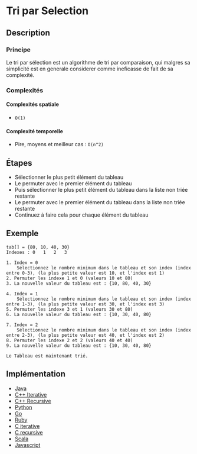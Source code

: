 # Tri par Selection

## Description

### Principe
Le tri par sélection est un algorithme de tri par comparaison, qui malgres sa simplicité est en generale considerer comme ineficasse de fait de sa complexité.

### Complexités

#### Complexités spatiale
- `O(1)`

#### Complexité temporelle
- Pire, moyens et meilleur cas :  `O(n^2)`

## Étapes
- Sélectionner le plus petit élément du tableau
- Le permuter avec le premier élément du tableau
- Puis sélectionner le plus petit élément du tableau dans la liste non triée restante
- Le permuter avec le premier élément du tableau dans la liste non triée restante
- Continuez à faire cela pour chaque élément du tableau

## Exemple
```
tab[] = {80, 10, 40, 30}
Indexes : 0   1   2   3

1. Index = 0
	Sélectionnez le nombre minimum dans le tableau et son index (index entre 0-3), (la plus petite valeur est 10, et l'index est 1)
2. Permuter les indexe 1 et 0 (valeurs 10 et 80)
3. La nouvelle valeur du tableau est : {10, 80, 40, 30}

4. Index = 1
	Sélectionnez le nombre minimum dans le tableau et son index (index entre 1-3), (la plus petite valeur est 30, et l'index est 3)
5. Permuter les indexe 3 et 1 (valeurs 30 et 80)
6. La nouvelle valeur du tableau est : {10, 30, 40, 80}

7. Index = 2
	Sélectionnez le nombre minimum dans le tableau et son index (index entre 2-3), (la plus petite valeur est 40, et l'index est 2)
8. Permuter les indexe 2 et 2 (valeurs 40 et 40)
9. La nouvelle valeur du tableau est : {10, 30, 40, 80}

Le Tableau est maintenant trié.
```

## Implémentation
- [Java](https://github.com/TheAlgorithms/Java/blob/master/src/main/java/com/thealgorithms/sorts/SelectionSort.java)
- [C++ Iterative](https://github.com/TheAlgorithms/C-Plus-Plus/blob/master/sorting/selection_sort_iterative.cpp)
- [C++ Recursive](https://github.com/TheAlgorithms/C-Plus-Plus/blob/master/sorting/selection_sort_recursive.cpp)
- [Python](https://github.com/TheAlgorithms/Python/blob/master/sorts/selection_sort.py)
- [Go](https://github.com/TheAlgorithms/Go/blob/master/sort/selectionsort.go)
- [Ruby](https://github.com/TheAlgorithms/Ruby/blob/master/Sorting/selection_sort.rb)
- [C iterative](https://github.com/TheAlgorithms/C/blob/master/sorting/selection_sort.c)
- [C recursive](https://github.com/TheAlgorithms/C/blob/master/sorting/selection_sort_recursive.c)
- [Scala](https://github.com/TheAlgorithms/Scala/blob/master/src/main/scala/Sort/SelectionSort.scala)
- [Javascript](https://github.com/TheAlgorithms/Javascript/blob/master/Sorts/selectionSort.js)